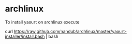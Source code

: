 archlinux
=========

To install yaourt on archlinux execute

curl https://raw.github.com/nandub/archlinux/master/yaourt-installer/install.bash | bash
